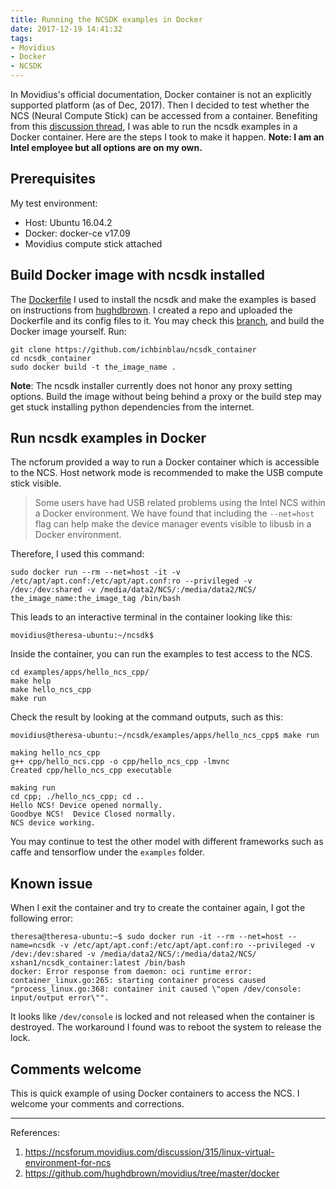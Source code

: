 ```yaml
---
title: Running the NCSDK examples in Docker
date: 2017-12-19 14:41:32
tags:
- Movidius
- Docker
- NCSDK
---
```

In Movidius's official documentation, Docker container is not an explicitly supported platform (as of Dec, 2017). Then I decided to test whether the NCS (Neural Compute Stick) can be accessed from a container. Benefiting from this [discussion thread](https://ncsforum.movidius.com/discussion/315/linux-virtual-environment-for-ncs), I was able to run the ncsdk examples in a Docker container. Here are the steps I took to make it happen. 
**Note: I am an Intel employee but all options are on my own.**  

## Prerequisites
My test environment:

 - Host: Ubuntu 16.04.2
 - Docker: docker-ce v17.09
 - Movidius compute stick attached

## Build Docker image with ncsdk installed
The [Dockerfile](https://github.com/ichbinblau/ncsdk_container/blob/master/Dockerfile) I used to install the ncsdk and make the examples is based on instructions from [hughdbrown](https://github.com/hughdbrown/movidius/tree/master/docker). I created a repo and uploaded the Dockerfile and its config files to it. You may check this [branch](https://github.com/ichbinblau/ncsdk_container), and build the Docker image yourself. Run:

```
git clone https://github.com/ichbinblau/ncsdk_container 
cd ncsdk_container
sudo docker build -t the_image_name .
```
**Note**: The ncsdk installer currently does not honor any proxy setting options. Build the image without being behind a proxy or the build step may get stuck installing python dependencies from the internet. 

## Run ncsdk examples in Docker 
The ncforum provided a way to run a Docker container which is accessible to the NCS. Host network mode is recommended to make the USB compute stick visible. 

> Some users have had USB related problems using the Intel NCS within a Docker environment. We have found that including the `--net=host` flag can help make the device manager events visible to libusb in a Docker environment. 

Therefore, I used this command:

```
sudo docker run --rm --net=host -it -v /etc/apt/apt.conf:/etc/apt/apt.conf:ro --privileged -v /dev:/dev:shared -v /media/data2/NCS/:/media/data2/NCS/ the_image_name:the_image_tag /bin/bash
```
This leads to an interactive terminal in the container looking like this:

```
movidius@theresa-ubuntu:~/ncsdk$
```
Inside the container, you can run the examples to test access to the NCS.

```
cd examples/apps/hello_ncs_cpp/
make help
make hello_ncs_cpp
make run
```
Check the result by looking at the command outputs, such as this:

```
movidius@theresa-ubuntu:~/ncsdk/examples/apps/hello_ncs_cpp$ make run

making hello_ncs_cpp
g++ cpp/hello_ncs.cpp -o cpp/hello_ncs_cpp -lmvnc
Created cpp/hello_ncs_cpp executable

making run
cd cpp; ./hello_ncs_cpp; cd ..
Hello NCS! Device opened normally.
Goodbye NCS!  Device Closed normally.
NCS device working.
```
You may continue to test the other model with different frameworks such as caffe and tensorflow under the `examples` folder. 

## Known issue
When I exit the container and try to create the container again, I got the following error:

```
theresa@theresa-ubuntu:~$ sudo docker run -it --rm --net=host --name=ncsdk -v /etc/apt/apt.conf:/etc/apt/apt.conf:ro --privileged -v /dev:/dev:shared -v /media/data2/NCS/:/media/data2/NCS/ xshan1/ncsdk_container:latest /bin/bash
docker: Error response from daemon: oci runtime error: container_linux.go:265: starting container process caused "process_linux.go:368: container init caused \"open /dev/console: input/output error\"".
```
It looks like `/dev/console` is locked and not released when the container is destroyed. The workaround I found was to reboot the system to release the lock.  

## Comments welcome
This is quick example of using Docker containers to access the NCS.  I welcome your comments and corrections.

---------
References:
1. https://ncsforum.movidius.com/discussion/315/linux-virtual-environment-for-ncs
2. https://github.com/hughdbrown/movidius/tree/master/docker
